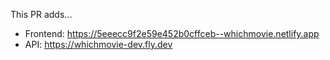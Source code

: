 This PR adds...

- Frontend: https://5eeecc9f2e59e452b0cffceb--whichmovie.netlify.app
- API: https://whichmovie-dev.fly.dev
